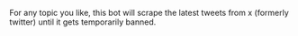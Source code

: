 For any topic you like, this bot will scrape the latest tweets from x (formerly twitter) until it gets temporarily banned.
